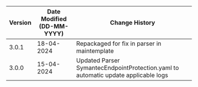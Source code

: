 | **Version** | **Date Modified (DD-MM-YYYY)** | **Change History**                          |
|-------------|--------------------------------|---------------------------------------------|
| 3.0.1       | 18-04-2024                     | Repackaged for fix in parser in maintemplate |
| 3.0.0       | 15-04-2024                     | Updated Parser SymantecEndpointProtection.yaml to automatic update applicable logs |
